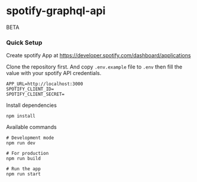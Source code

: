 # spotify-graphql-api

BETA

### Quick Setup

Create spotify App at https://developer.spotify.com/dashboard/applications

Clone the repository first. And copy ``.env.example`` file to ``.env`` then fill the value with your spotify API credentials.

```
APP_URL=http://localhost:3000
SPOTIFY_CLIENT_ID=
SPOTIFY_CLIENT_SECRET=
```

Install dependencies

```
npm install
```

Available commands
```
# Development mode
npm run dev

# For production
npm run build

# Run the app
npm run start
```